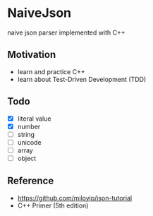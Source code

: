 # NaiveJson

naive json parser implemented with C++

## Motivation

- learn and practice C++
- learn about Test-Driven Development (TDD)

## Todo

- [x] literal value
- [x] number
- [ ] string
- [ ] unicode
- [ ] array
- [ ] object

## Reference

- https://github.com/miloyip/json-tutorial
- C++ Primer (5th edition)